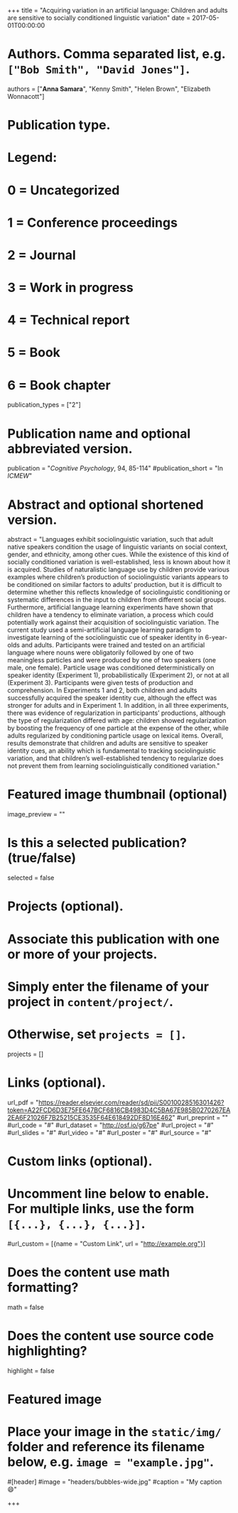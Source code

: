 +++
title = "Acquiring variation in an artificial language: Children and adults are sensitive to socially conditioned linguistic variation"
date = 2017-05-01T00:00:00

# Authors. Comma separated list, e.g. `["Bob Smith", "David Jones"]`.
authors = ["**Anna Samara**", "Kenny Smith", "Helen Brown", "Elizabeth Wonnacott"]

# Publication type.
# Legend:
# 0 = Uncategorized
# 1 = Conference proceedings
# 2 = Journal
# 3 = Work in progress
# 4 = Technical report
# 5 = Book
# 6 = Book chapter
publication_types = ["2"]

# Publication name and optional abbreviated version.
publication = "*Cognitive Psychology*, 94, 85-114"
#publication_short = "In *ICMEW*"

# Abstract and optional shortened version.
abstract = "Languages exhibit sociolinguistic variation, such that adult native speakers condition the usage of linguistic variants on social context, gender, and ethnicity, among other cues. While the existence of this kind of socially conditioned variation is well-established, less is known about how it is acquired. Studies of naturalistic language use by children provide various examples where children’s production of sociolinguistic variants appears to be conditioned on similar factors to adults’ production, but it is difficult to determine whether this reflects knowledge of sociolinguistic conditioning or systematic differences in the input to children from different social groups. Furthermore, artificial language learning experiments have shown that children have a tendency to eliminate variation, a process which could potentially work against their acquisition of sociolinguistic variation. The current study used a semi-artificial language learning paradigm to investigate learning of the sociolinguistic cue of speaker identity in 6-year-olds and adults. Participants were trained and tested on an artificial language where nouns were obligatorily followed by one of two meaningless particles and were produced by one of two speakers (one male, one female). Particle usage was conditioned deterministically on speaker identity (Experiment 1), probabilistically (Experiment 2), or not at all (Experiment 3). Participants were given tests of production and comprehension. In Experiments 1 and 2, both children and adults successfully acquired the speaker identity cue, although the effect was stronger for adults and in Experiment 1. In addition, in all three experiments, there was evidence of regularization in participants’ productions, although the type of regularization differed with age: children showed regularization by boosting the frequency of one particle at the expense of the other, while adults regularized by conditioning particle usage on lexical items. Overall, results demonstrate that children and adults are sensitive to speaker identity cues, an ability which is fundamental to tracking sociolinguistic variation, and that children’s well-established tendency to regularize does not prevent them from learning sociolinguistically conditioned variation."

# Featured image thumbnail (optional)
image_preview = ""

# Is this a selected publication? (true/false)
selected = false

# Projects (optional).
#   Associate this publication with one or more of your projects.
#   Simply enter the filename of your project in `content/project/`.
#   Otherwise, set `projects = []`.
projects = []

# Links (optional).
url_pdf = "https://reader.elsevier.com/reader/sd/pii/S0010028516301426?token=A22FCD6D3E75FE647BCF6816CB4983D4C5BA67E985B0270267EA2EA6F21026F7B25215CE3535F64E618492DF8D16E462"
#url_preprint = ""
#url_code = "#"
#url_dataset = "http://osf.io/g67pe"
#url_project = "#"
#url_slides = "#"
#url_video = "#"
#url_poster = "#"
#url_source = "#"

# Custom links (optional).
#   Uncomment line below to enable. For multiple links, use the form `[{...}, {...}, {...}]`.
#url_custom = [{name = "Custom Link", url = "http://example.org"}]

# Does the content use math formatting?
math = false

# Does the content use source code highlighting?
highlight = false

# Featured image
# Place your image in the `static/img/` folder and reference its filename below, e.g. `image = "example.jpg"`.
#[header]
#image = "headers/bubbles-wide.jpg"
#caption = "My caption :smile:"

+++
